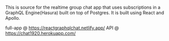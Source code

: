 
This is source for the realtime group chat app that uses subscriptions in a GraphQL Engine(Hasura) built on top of Postgres. It is built using React and Apollo.


full-app @ https://reactgraphqlchat.netlify.app/
API @ https://chat1920.herokuapp.com/

